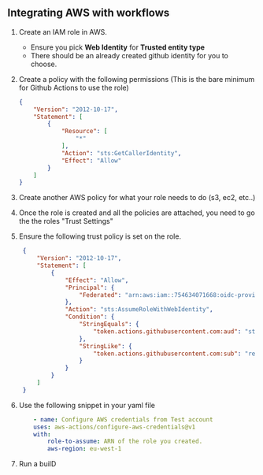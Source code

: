 ## Integrating AWS with workflows

1. Create an IAM role in AWS.
    - Ensure you pick **Web Identity** for **Trusted entity type**
    - There should be an already created github identity for you to choose.

2. Create a policy with the following permissions (This is the bare minimum for Github Actions to use the role)
    ```json
    {
        "Version": "2012-10-17",
        "Statement": [
            {
                "Resource": [
                    "*"
                ],
                "Action": "sts:GetCallerIdentity",
                "Effect": "Allow"
            }
        ]
    }
    ```
3. Create another AWS policy for what your role needs to do (s3, ec2, etc..)
4. Once the role is created and all the policies are attached, you need to go the the roles "Trust Settings"
5. Ensure the following trust policy is set on the role.
   ```json
    {
        "Version": "2012-10-17",
        "Statement": [
            {
                "Effect": "Allow",
                "Principal": {
                    "Federated": "arn:aws:iam::754634071668:oidc-provider/token.actions.githubusercontent.com"
                },
                "Action": "sts:AssumeRoleWithWebIdentity",
                "Condition": {
                    "StringEquals": {
                        "token.actions.githubusercontent.com:aud": "sts.amazonaws.com"
                    },
                    "StringLike": {
                        "token.actions.githubusercontent.com:sub": "repo:DEMGroup/<YOUR_REPO_NAME_HERE>:*"
                    }
                }
            }
        ]
    }
    ```


6. Use the following snippet in your yaml file

    ```yaml
        - name: Configure AWS credentials from Test account
        uses: aws-actions/configure-aws-credentials@v1
        with:
            role-to-assume: ARN of the role you created.
            aws-region: eu-west-1
    ```

7. Run a builD
